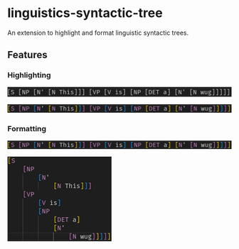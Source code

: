 # linguistics-syntactic-tree

An extension to highlight and format linguistic syntactic trees.

## Features

### Highlighting

![unhighlighted.png](assets/images/unhighlighted.png)

![highlighted.png](assets/images/highlighted.png)

### Formatting

![highlighted.png](assets/images/highlighted.png)

![formatted.png](assets/images/formatted.png)
